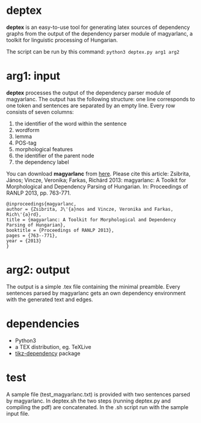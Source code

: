 # deptex

**deptex** is an easy-to-use tool for generating latex sources of dependency graphs from the output of the dependency parser module of magyarlanc, a toolkit for linguistic processing of Hungarian.

The script can be run by this command: `python3 deptex.py arg1 arg2`

# arg1: input

**deptex** processes the output of the dependency parser module of magyarlanc. The output has the following structure: one line corresponds to one token and sentences are separated by an empty line. Every row consists of seven columns:

1. the identifier of the word within the sentence
1. wordform
1. lemma
1. POS-tag
1. morphological features
1. the identifier of the parent node
1. the dependency label

You can download **magyarlanc** from [here](http://www.inf.u-szeged.hu/rgai/magyarlanc). Please cite this article: Zsibrita, János; Vincze, Veronika; Farkas, Richárd 2013: magyarlanc: A Toolkit for Morphological and Dependency Parsing of Hungarian. In: Proceedings of RANLP 2013, pp. 763-771.

```
@inproceedings{magyarlanc,
author = {Zsibrita, J\'{a}nos and Vincze, Veronika and Farkas, Rich\'{a}rd},
title = {magyarlanc: A Toolkit for Morphological and Dependency Parsing of Hungarian},
booktitle = {Proceedings of RANLP 2013},
pages = {763--771},
year = {2013}
}
```

# arg2: output

The output is a simple .tex file containing the minimal preamble. Every sentences parsed by magyarlanc gets an own dependency environment with the generated text and edges.

# dependencies

* Python3
* a TEX distribution, eg. TeXLive
* [tikz-dependency](https://ctan.org/pkg/tikz-dependency) package

# test

A sample file (test_magyarlanc.txt) is provided with two sentences parsed by magyarlanc. In deptex.sh the two steps (running deptex.py and compiling the pdf) are concatenated. In the .sh script run with the sample input file.
